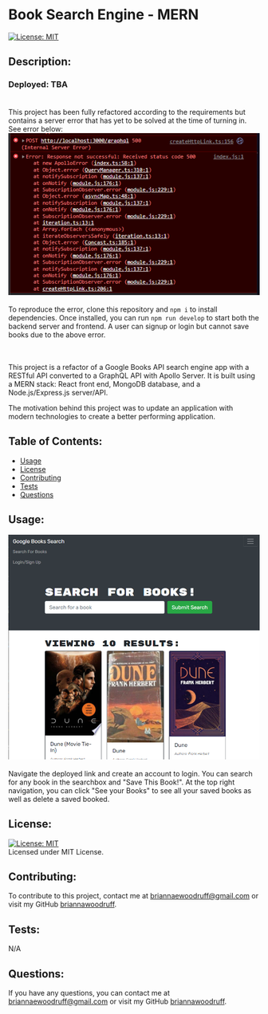   # Book Search Engine - MERN
  [![License: MIT](https://img.shields.io/badge/License-MIT-yellow.svg)](https://opensource.org/licenses/MIT)

  ## Description:
  ### Deployed:  TBA <br /><br /> 
  This project has been fully refactored according to the requirements but contains a server error that has yet to be solved at the time of turning in. See error below: 
  <br />
  ![Server Error](assets/servererror.png) 
  <br /><br /> 
  To reproduce the error, clone this repository and `npm i` to install dependencies. Once installed, you can run `npm run develop` to start both the backend server and frontend. A user can signup or login but cannot save books due to the above error.
  
  <br /><br /> 
  This project is a refactor of a Google Books API search engine app with a RESTful API converted to a GraphQL API with Apollo Server. It is built using a MERN stack: React front end, MongoDB database, and a Node.js/Express.js server/API.

  The motivation behind this project was to update an application with modern technologies to create a better performing application.
  <br />

  ## Table of Contents:
  * [Usage](#usage)
  * [License](#license)
  * [Contributing](#contributing)
  * [Tests](#tests)
  * [Questions](#questions)
  
  ## Usage:
  ![Book Search](assets/booksearch.png) <br />  <br /> Navigate the deployed link and create an account to login. You can search for any book in the searchbox and "Save This Book!". At the top right navigation, you can click "See your Books" to see all your saved books as well as delete a saved booked.

  ## License: 
  [![License: MIT](https://img.shields.io/badge/License-MIT-yellow.svg)](https://opensource.org/licenses/MIT)
  <br />
  Licensed under MIT License.
  <br />

  ## Contributing:
  To contribute to this project, contact me at 
  briannaewoodruff@gmail.com or visit my GitHub [briannawoodruff](https://github.com/briannawoodruff).
  <br />

  ## Tests:
  N/A
  <br />
  
  ## Questions:
  If you have any questions, you can contact me at briannaewoodruff@gmail.com or visit my GitHub [briannawoodruff](https://github.com/briannawoodruff).